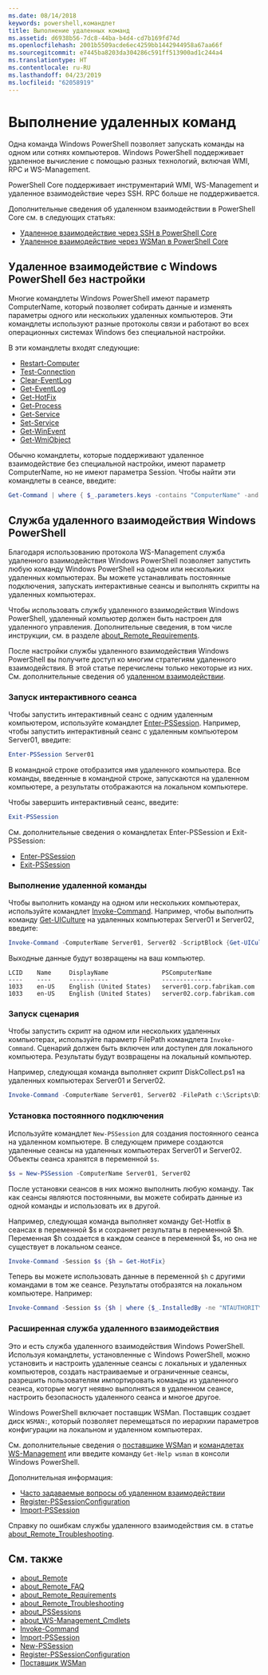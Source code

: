 ```yaml
---
ms.date: 08/14/2018
keywords: powershell,командлет
title: Выполнение удаленных команд
ms.assetid: d6938b56-7dc8-44ba-b4d4-cd7b169fd74d
ms.openlocfilehash: 2001b5509acde6ec4259bb1442944958a67aa66f
ms.sourcegitcommit: e7445ba8203da304286c591ff513900ad1c244a4
ms.translationtype: HT
ms.contentlocale: ru-RU
ms.lasthandoff: 04/23/2019
ms.locfileid: "62058919"
---
```

# <a name="running-remote-commands"></a>Выполнение удаленных команд

Одна команда Windows PowerShell позволяет запускать команды на одном или сотнях компьютеров. Windows PowerShell поддерживает удаленное вычисление с помощью разных технологий, включая WMI, RPC и WS-Management.

PowerShell Core поддерживает инструментарий WMI, WS-Management и удаленное взаимодействие через SSH. RPC больше не поддерживается.

Дополнительные сведения об удаленном взаимодействии в PowerShell Core см. в следующих статьях:

- [Удаленное взаимодействие через SSH в PowerShell Core][ssh-remoting]
- [Удаленное взаимодействие через WSMan в PowerShell Core][wsman-remoting]

## <a name="windows-powershell-remoting-without-configuration"></a>Удаленное взаимодействие с Windows PowerShell без настройки

Многие командлеты Windows PowerShell имеют параметр ComputerName, который позволяет собирать данные и изменять параметры одного или нескольких удаленных компьютеров. Эти командлеты используют разные протоколы связи и работают во всех операционных системах Windows без специальной настройки.

В эти командлеты входят следующие:

- [Restart-Computer](/powershell/module/microsoft.powershell.management/restart-computer)
- [Test-Connection](/powershell/module/microsoft.powershell.management/test-connection)
- [Clear-EventLog](/powershell/module/microsoft.powershell.management/clear-eventlog)
- [Get-EventLog](/powershell/module/microsoft.powershell.management/get-eventlog)
- [Get-HotFix](/powershell/module/microsoft.powershell.management/get-hotfix)
- [Get-Process](/powershell/module/microsoft.powershell.management/get-process)
- [Get-Service](/powershell/module/microsoft.powershell.management/get-service)
- [Set-Service](/powershell/module/microsoft.powershell.management/set-service)
- [Get-WinEvent](/powershell/module/microsoft.powershell.diagnostics/get-winevent)
- [Get-WmiObject](/powershell/module/microsoft.powershell.management/get-wmiobject)

Обычно командлеты, которые поддерживают удаленное взаимодействие без специальной настройки, имеют параметр ComputerName, но не имеют параметра Session. Чтобы найти эти командлеты в сеансе, введите:

```powershell
Get-Command | where { $_.parameters.keys -contains "ComputerName" -and $_.parameters.keys -notcontains "Session"}
```

## <a name="windows-powershell-remoting"></a>Служба удаленного взаимодействия Windows PowerShell

Благодаря использованию протокола WS-Management служба удаленного взаимодействия Windows PowerShell позволяет запустить любую команду Windows PowerShell на одном или нескольких удаленных компьютерах. Вы можете устанавливать постоянные подключения, запускать интерактивные сеансы и выполнять скрипты на удаленных компьютерах.

Чтобы использовать службу удаленного взаимодействия Windows PowerShell, удаленный компьютер должен быть настроен для удаленного управления.
Дополнительные сведения, в том числе инструкции, см. в разделе [about_Remote_Requirements](/powershell/module/microsoft.powershell.core/about/about_remote_requirements).

После настройки службы удаленного взаимодействия Windows PowerShell вы получите доступ ко многим стратегиям удаленного взаимодействия.
В этой статье перечислены только некоторые из них. См. дополнительные сведения об [удаленном взаимодействии](/powershell/module/microsoft.powershell.core/about/about_remote).

### <a name="start-an-interactive-session"></a>Запуск интерактивного сеанса

Чтобы запустить интерактивный сеанс с одним удаленным компьютером, используйте командлет [Enter-PSSession](/powershell/module/microsoft.powershell.core/enter-pssession).
Например, чтобы запустить интерактивный сеанс с удаленным компьютером Server01, введите:

```powershell
Enter-PSSession Server01
```

В командной строке отобразится имя удаленного компьютера. Все команды, введенные в командной строке, запускаются на удаленном компьютере, а результаты отображаются на локальном компьютере.

Чтобы завершить интерактивный сеанс, введите:

```powershell
Exit-PSSession
```

См. дополнительные сведения о командлетах Enter-PSSession и Exit-PSSession:

- [Enter-PSSession](/powershell/module/microsoft.powershell.core/enter-pssession)
- [Exit-PSSession](/powershell/module/microsoft.powershell.core/exit-pssession)

### <a name="run-a-remote-command"></a>Выполнение удаленной команды

Чтобы выполнить команду на одном или нескольких компьютерах, используйте командлет [Invoke-Command](/powershell/module/microsoft.powershell.core/invoke-command). Например, чтобы выполнить команду [Get-UICulture](/powershell/module/microsoft.powershell.utility/get-uiculture) на удаленных компьютерах Server01 и Server02, введите:

```powershell
Invoke-Command -ComputerName Server01, Server02 -ScriptBlock {Get-UICulture}
```

Выходные данные будут возвращены на ваш компьютер.

```output
LCID    Name     DisplayName               PSComputerName
----    ----     -----------               --------------
1033    en-US    English (United States)   server01.corp.fabrikam.com
1033    en-US    English (United States)   server02.corp.fabrikam.com
```

### <a name="run-a-script"></a>Запуск сценария

Чтобы запустить скрипт на одном или нескольких удаленных компьютерах, используйте параметр FilePath командлета `Invoke-Command`. Сценарий должен быть включен или доступен для локального компьютера. Результаты будут возвращены на локальный компьютер.

Например, следующая команда выполняет скрипт DiskCollect.ps1 на удаленных компьютерах Server01 и Server02.

```powershell
Invoke-Command -ComputerName Server01, Server02 -FilePath c:\Scripts\DiskCollect.ps1
```

### <a name="establish-a-persistent-connection"></a>Установка постоянного подключения

Используйте командлет `New-PSSession` для создания постоянного сеанса на удаленном компьютере. В следующем примере создаются удаленные сеансы на удаленных компьютерах Server01 и Server02. Объекты сеанса хранятся в переменной `$s`.

```powershell
$s = New-PSSession -ComputerName Server01, Server02
```

После установки сеансов в них можно выполнить любую команду. Так как сеансы являются постоянными, вы можете собирать данные из одной команды и использовать их в другой.

Например, следующая команда выполняет команду Get-Hotfix в сеансах в переменной $s и сохраняет результаты в переменной $h. Переменная $h создается в каждом сеансе в переменной $s, но она не существует в локальном сеансе.

```powershell
Invoke-Command -Session $s {$h = Get-HotFix}
```

Теперь вы можете использовать данные в переменной `$h` с другими командами в том же сеансе. Результаты отобразятся на локальном компьютере. Например:

```powershell
Invoke-Command -Session $s {$h | where {$_.InstalledBy -ne "NTAUTHORITY\SYSTEM"}}
```

### <a name="advanced-remoting"></a>Расширенная служба удаленного взаимодействия

Это и есть служба удаленного взаимодействия Windows PowerShell. Используя командлеты, установленные с Windows PowerShell, можно установить и настроить удаленные сеансы с локальных и удаленных компьютеров, создать настраиваемые и ограниченные сеансы, разрешить пользователям импортировать команды из удаленного сеанса, которые могут неявно выполняться в удаленном сеансе, настроить безопасность удаленного сеанса и многое другое.

Windows PowerShell включает поставщик WSMan. Поставщик создает диск `WSMAN:`, который позволяет перемещаться по иерархии параметров конфигурации на локальном и удаленном компьютерах.

См. дополнительные сведения о [поставщике WSMan](https://technet.microsoft.com/library/dd819476.aspx) и [командлетах WS-Management](/powershell/module/microsoft.powershell.core/about/about_ws-management_cmdlets) или введите команду `Get-Help wsman` в консоли Windows PowerShell.

Дополнительная информация:

- [Часто задаваемые вопросы об удаленном взаимодействии](https://technet.microsoft.com/library/dd315359.aspx)
- [Register-PSSessionConfiguration](https://go.microsoft.com/fwlink/?LinkId=821508)
- [Import-PSSession](https://go.microsoft.com/fwlink/?LinkId=821821)

Справку по ошибкам службы удаленного взаимодействия см. в статье [about_Remote_Troubleshooting](https://technet.microsoft.com/library/dd347642.aspx).

## <a name="see-also"></a>См. также

- [about_Remote](https://technet.microsoft.com/library/9b4a5c87-9162-4adf-bdfe-fbc80b9b8970)
- [about_Remote_FAQ](https://technet.microsoft.com/library/e23702fd-9415-4a98-9975-390a4d3adc42)
- [about_Remote_Requirements](https://technet.microsoft.com/library/da213949-134c-4741-b307-81f4492ba1bd)
- [about_Remote_Troubleshooting](https://technet.microsoft.com/library/2f890148-8578-49ed-85ea-79a489dd6317)
- [about_PSSessions](https://technet.microsoft.com/library/7a9b4e0e-fa1b-47b0-92f6-6e2995d70acb)
- [about_WS-Management_Cmdlets](https://technet.microsoft.com/library/6ed3370a-ea10-45a5-9493-696aeace27ed)
- [Invoke-Command](/powershell/module/microsoft.powershell.core/invoke-command)
- [Import-PSSession](https://go.microsoft.com/fwlink/?LinkId=821821)
- [New-PSSession](https://go.microsoft.com/fwlink/?LinkId=821498)
- [Register-PSSessionConfiguration](https://go.microsoft.com/fwlink/?LinkId=821508)
- [Поставщик WSMan](https://technet.microsoft.com/library/66fe1241-e08f-49ca-832f-a84c33ca8735)

[wsman-remoting]: WSMan-Remoting-in-PowerShell-Core.md
[ssh-remoting]: SSH-Remoting-in-PowerShell-Core.md